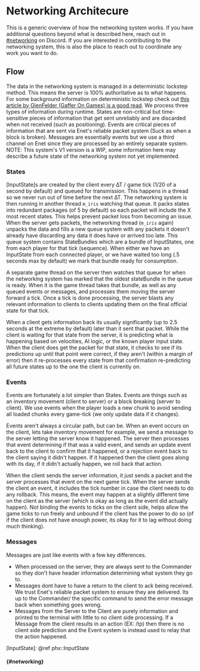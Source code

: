 # Networking Architecure
This is a generic overview of how the networking system works. If you have additional questions beyond what is
described here, reach out in [#networking](https://discord.gg/6vwjZhC) on Discord. If you are interested in contributing
to the networking system, this is also the place to reach out to coordinate any work you want to do.
## Flow
The data in the networking system is managed in a deterministic lockstep method. This means the server is 100%
authoritative as to what happens. For some background information on deterministic lockstep check out
[this article by GlenFelder (Gaffer On Games) is a good read](https://gafferongames.com/post/deterministic_lockstep/).
We process three types of information during runtime. States are non-critical but time-sensitive pieces of information
that get sent unreliably and are discarded when not received (such as positioning). Events are critical pieces of
information that are sent via Enet's reliable packet system (Suck as when a block is broken). Messages are essentially
events but we use a third channel on Enet since they are processed by an entirely separate system.
NOTE: This system's V1 version is a WIP, some information here may describe a future state of the networking system not
yet implemented.
### States
[InputState]s are created by the client every ∆T / game tick (1/20 of a second by default) and queued for transmission.
This happens in a thread so we never run out of time before the next ∆T.
The networking system is then running in another thread `m_iris` watching that queue. It packs states into redundant
packages (of 5 by default) so each packet will include the X most recent states. This helps prevent packet loss from
becoming an issue.
When the server gets packets, the networking thread (`m_iris` again) unpacks the data and fills a new queue system with
any packets it doesn't already have discarding any data it does have or arrived too late. This queue system contains
StateBundles which are a bundle of InputStates, one from each player for that tick (sequence). When either we have an
InputState from each connected player, or we have waited too long (.5 seconds max by default) we mark that bundle ready
for consumption.

A separate game thread on the server then watches that queue for when the networking system has marked that the oldest
stateBundle in the queue is ready. When it is the game thread takes that bundle, as well as any queued events or
messages, and processes them moving the server forward a tick. Once a tick is done processing, the server blasts any
relevant information to clients to clients updating them on the final official state for that tick.

When a client gets information back its usually significantly (up to 2.5 seconds at the extreme by default) later than
it sent that packet. While the client is waiting for that state from the server, it is predicting what is happening
based on velocities, AI logic, or the known player input state. When the client does get the packet for that state, it
checks to see if its predictions up until that point were correct, if they aren't (within a margin of error) then it
re-processes every state from that confirmation re-predicting all future states up to the one the client is currently
on.

### Events
Events are fortunately a lot simpler than States. Events are things such as an inventory movement (client to server) or
a block breaking (server to client). We use events when the player loads a new chunk to avoid sending all loaded
chunks every game-tick (we only update data if it changes).

Events aren't always a circular path, but can be. When an event occurs on the client, lets take inventory movement for
example, we send a message to the server letting the server know it happened. The server then processes that event
determining if that was a valid event, and sends an update event back to the client to confirm that it happened, or a
rejection event back to the client saying it didn't happen. If it happened then the client goes along with its day, if
it didn't actually happen, we roll back that action.

When the client sends the server information, it just sends a packet and the server processes that event on the next
game tick. When the server sends the client an event, it includes the tick number in case the client needs to do any
rollback. This means, the event may happen at a slightly different time on the client as the server (which is okay as
long as the event did actually happen). Not binding the events to ticks on the client side, helps allow the game ticks
to run freely and unbound if the client has the power to do so (of if the client does not have enough power, its okay
for it to lag without doing much thinking).

### Messages
Messages are just like events with a few key differences.
* When processed on the server, they are always sent to the Commander so they don't have header information determining
what system they go to.
* Messages dont have to have a return to the client to ack being received. We trust Enet's reliable packet system to
ensure they are delivered. Its up to the Commander/ the specific command to send the error message back when something
goes wrong.
* Messages from the Server to the Client are purely information and printed to the terminal with little to no client
side processing. If a Message from the client results in an action (EX: /tp) then there is no client side prediction and
the Event system is instead used to relay that the action happened.


[InputState]: @ref phx::InputState

#### </b> {#networking}
